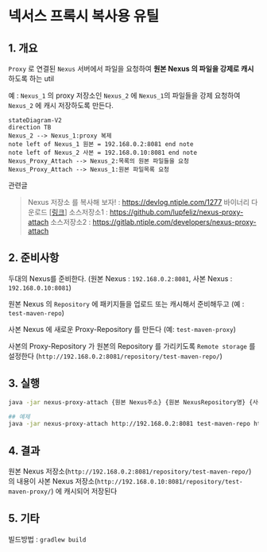# 넥서스 프록시 복사용 유틸

## 1. 개요

`Proxy` 로 연결된 `Nexus` 서버에서 파일을 요청하여 **원본 Nexus 의 파일을 강제로 캐시**하도록 하는 util

예 : `Nexus_1` 의 proxy 저장소인 `Nexus_2` 에 `Nexus_1`의 파일들을 강제 요청하여 `Nexus_2` 에 캐시 저장하도록 만든다.

```mermaid
stateDiagram-V2
direction TB
Nexus_2 --> Nexus_1:proxy 복제
note left of Nexus_1 원본 = 192.168.0.2:8081 end note
note left of Nexus_2 사본 = 192.168.0.10:8081 end note
Nexus_Proxy_Attach --> Nexus_2:목록의 원본 파일들을 요청
Nexus_Proxy_Attach --> Nexus_1:원본 파일목록 요청
```

관련글

> Nexus 저장소 를 복사해 보자! : https://devlog.ntiple.com/1277
> 바이너리 다운로드 [[링크](https://github.com/lupfeliz/nexus-proxy-attach/releases/download/v0.0.1/nexus-proxy-attach.jar)]
> 소스저장소1 : https://github.com/lupfeliz/nexus-proxy-attach
> 소스저장소2 : https://gitlab.ntiple.com/developers/nexus-proxy-attach

## 2. 준비사항

두대의 Nexus를 준비한다. (원본 Nexus : `192.168.0.2:8081`, 사본 Nexus : `192.168.0.10:8081`)

원본 Nexus 의 `Repository` 에 패키지들을 업로드 또는 캐시해서 준비해두고 (예 : `test-maven-repo`)

사본 Nexus 에 새로운 Proxy-Repository 를 만든다 (예: `test-maven-proxy`)

사본의 Proxy-Repository 가 원본의 Repository 를 가리키도록 `Remote storage` 를 설정한다 (`http://192.168.0.2:8081/repository/test-maven-repo/`)

## 3. 실행

```bash
java -jar nexus-proxy-attach {원본 Nexus주소} {원본 NexusRepository명} {사본 Nexus주소} {사본 NexusRepository명}

## 예제
java -jar nexus-proxy-attach http://192.168.0.2:8081 test-maven-repo http://192.168.0.10:8081 test2-maven-proxy
```

## 4. 결과

원본 Nexus 저장소(`http://192.168.0.2:8081/repository/test-maven-repo/`) 의 내용이 사본 Nexus 저장소(`http://192.168.0.10:8081/repository/test-maven-proxy/`) 에 캐시되어 저장된다


## 5. 기타

빌드방법 : `gradlew build`